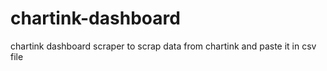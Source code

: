 # chartink-dashboard
chartink dashboard scraper to scrap data from chartink and paste it in csv file
